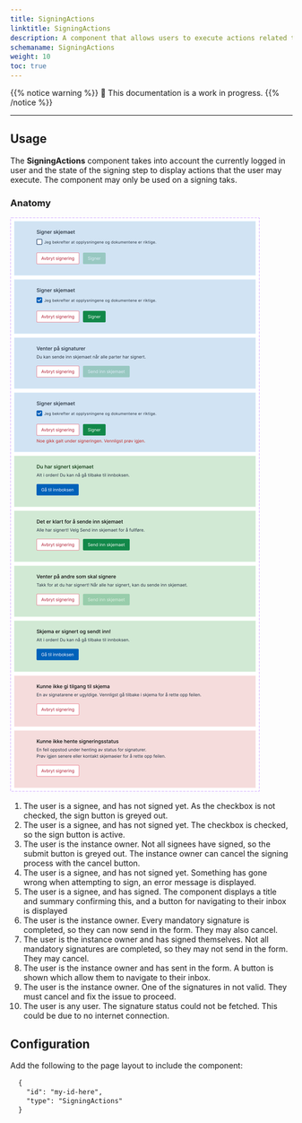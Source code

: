 ```yaml
---
title: SigningActions
linktitle: SigningActions
description: A component that allows users to execute actions related to the signing process
schemaname: SigningActions 
weight: 10 
toc: true
---
```


{{% notice warning %}}
🚧 This documentation is a work in progress.
{{% /notice %}}

---

## Usage

The **SigningActions** component takes into account the currently logged in user and the state of the signing step to display
actions that the user may execute. The component may only be used on a signing taks.

### Anatomy

![SigningActions anatomy](signing-actions.svg "The different views in SigningAction")

1. The user is a signee, and has not signed yet. As the checkbox is not checked, the sign button is greyed out.
2. The user is a signee, and has not signed yet. The checkbox is checked, so the sign button is active.
3. The user is the instance owner. Not all signees have signed, so the submit button is greyed out. The instance owner can cancel the signing process with the cancel button.
4. The user is a signee, and has not signed yet. Something has gone wrong when attempting to sign, an error message is displayed.
5. The user is a signee, and has signed. The component displays a title and summary confirming this, and a button for navigating to their inbox is displayed
6. The user is the instance owner. Every mandatory signature is completed, so they can now send in the form. They may also cancel.
7. The user is the instance owner and has signed themselves. Not all mandatory signatures are completed, so they may not send in the form. They may cancel.
8. The user is the instance owner and has sent in the form. A button is shown which allow them to navigate to their inbox.
9. The user is the instance owner. One of the signatures in not valid. They must cancel and fix the issue to proceed.
10. The user is any user. The signature status could not be fetched. This could be due to no internet connection.

## Configuration

Add the following to the page layout to include the component:

      {
        "id": "my-id-here",
        "type": "SigningActions"
      }